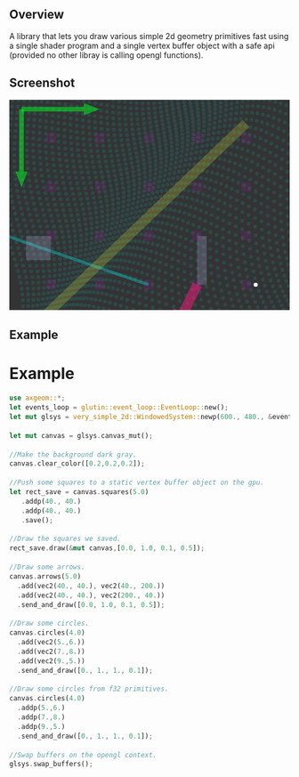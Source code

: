 ## Overview

A library that lets you draw various simple 2d geometry primitives fast using a single
shader program and a single vertex buffer object with a safe api (provided no other libray
is calling opengl functions).

## Screenshot

<img src="./assets/screenshot.gif" alt="screenshot">


## Example

# Example

```rust
use axgeom::*;
let events_loop = glutin::event_loop::EventLoop::new();
let mut glsys = very_simple_2d::WindowedSystem::newp(600., 480., &events_loop,"test window");

let mut canvas = glsys.canvas_mut();

//Make the background dark gray.
canvas.clear_color([0.2,0.2,0.2]);

//Push some squares to a static vertex buffer object on the gpu.
let rect_save = canvas.squares(5.0)
   .addp(40., 40.)
   .addp(40., 40.)
   .save();

//Draw the squares we saved.
rect_save.draw(&mut canvas,[0.0, 1.0, 0.1, 0.5]);

//Draw some arrows.
canvas.arrows(5.0)
  .add(vec2(40., 40.), vec2(40., 200.))
  .add(vec2(40., 40.), vec2(200., 40.))
  .send_and_draw([0.0, 1.0, 0.1, 0.5]);

//Draw some circles.
canvas.circles(4.0)
  .add(vec2(5.,6.))
  .add(vec2(7.,8.))
  .add(vec2(9.,5.))
  .send_and_draw([0., 1., 1., 0.1]);

//Draw some circles from f32 primitives.
canvas.circles(4.0)
  .addp(5.,6.)
  .addp(7.,8.)
  .addp(9.,5.)
  .send_and_draw([0., 1., 1., 0.1]);

//Swap buffers on the opengl context.
glsys.swap_buffers();
```